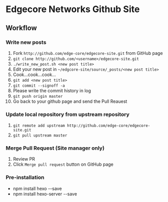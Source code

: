 # Edgecore Networks Github Site

## Workflow

### Write new posts

1. Fork `http://github.com/edge-core/edgecore-site.git` from GitHub page
2. `git clone http://github.com/<username>/edgecore-site.git`
3. `./write_new_post.sh <new post title>`
4. Edit your new post in `~/edgcore-site/source/_posts/<new post title>`
5. Cook...cook...cook...
6. `git add <new post title>`
7. `git commit --signoff -a`
8. Please write the commit history in log
9. `git push origin master`
10. Go back to your github page and send the Pull Reauest

### Update local repository from upstream repository
1. `git remote add upstream http://github.com/edge-core/edgecore-site.git`
2. `git pull upstream master`

### Merge Pull Request (Site manager only)
1. Review PR
2. Click `Merge pull request` button on GitHub page

### Pre-installation
- npm install hexo --save
- npm install hexo-server --save
